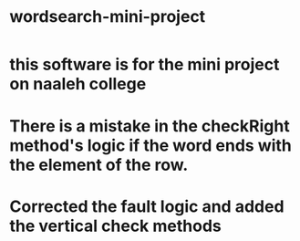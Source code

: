 # wordsearch-mini-project
# this software is for the mini project on naaleh college
# There is a mistake in the checkRight method's logic if the word ends with the element of the row.
# Corrected the fault logic and added the vertical check methods
